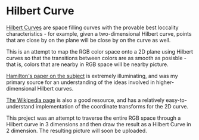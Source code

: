 Hilbert Curve
=============

[Hilbert Curves](http://en.wikipedia.org/wiki/Hilbert_curve) are space filling
curves with the provable best loccality characteristics - for example, given
a two-dimensional Hilbert curve, points that are close by on the plane will be
close by on the curve as well.

This is an attempt to map the RGB color space onto a 2D plane using Hilbert curves
so that the transitions between colors are as smooth as posisble - that is, colors
that are nearby in RGB space will be nearby picture.

[Hamilton's paper on the subject](https://www.cs.dal.ca/sites/default/files/technical_reports/CS-2006-07.pdf) is extremely illuminating, and was my primary source for an understanding of the
ideas involved in higher-dimensional Hilbert curves.

[The Wikipedia page](http://en.wikipedia.org/wiki/Hilbert_curve) is also a good
resource, and has a relatively easy-to-understand implementation of the
coordinate transforms for the 2D curve.

This project was an attempt to traverse the entire RGB space through a Hilbert
curve in 3 dimensions and then draw the result as a Hilbert Curve in 2 dimension.
The resulting picture will soon be uploaded.
